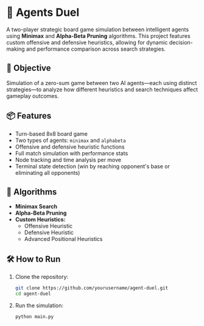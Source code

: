 # 🧠 Agents Duel

A two-player strategic board game simulation between intelligent agents using **Minimax** and **Alpha-Beta Pruning** algorithms. This project features custom offensive and defensive heuristics, allowing for dynamic decision-making and performance comparison across search strategies.


## 🎯 Objective

Simulation of a zero-sum game between two AI agents—each using distinct strategies—to analyze how different heuristics and search techniques affect gameplay outcomes.



## 📦 Features

- Turn-based 8x8 board game
- Two types of agents: `minimax` and `alphabeta`
- Offensive and defensive heuristic functions
- Full match simulation with performance stats
- Node tracking and time analysis per move
- Terminal state detection (win by reaching opponent's base or eliminating all opponents)



## 🧠 Algorithms

- **Minimax Search**
- **Alpha-Beta Pruning**
- **Custom Heuristics:**
  - Offensive Heuristic
  - Defensive Heuristic
  - Advanced Positional Heuristics



## 🛠️ How to Run

1. Clone the repository:
   ```bash
   git clone https://github.com/yourusername/agent-duel.git
   cd agent-duel

2. Run the simulation:
   ```bash
   python main.py
